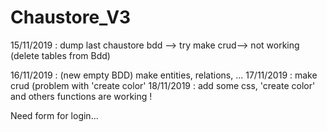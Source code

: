 # Chaustore_V3

15/11/2019 : dump last chaustore bdd --> try make crud--> not working (delete tables from Bdd)

16/11/2019 : (new empty BDD) make entities, relations, ...
17/11/2019 : make crud (problem with 'create color'
18/11/2019 : add some css, 'create color' and others functions are working !

Need form for login...
